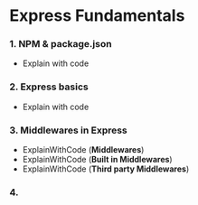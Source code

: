 # Express Fundamentals
### 1. NPM & package.json
- Explain with code
###  2. Express basics
- Explain with code
### 3. Middlewares in Express
- ExplainWithCode (**Middlewares**)
- ExplainWithCode (**Built in Middlewares**)
- ExplainWithCode (**Third party Middlewares**)
### 4.
